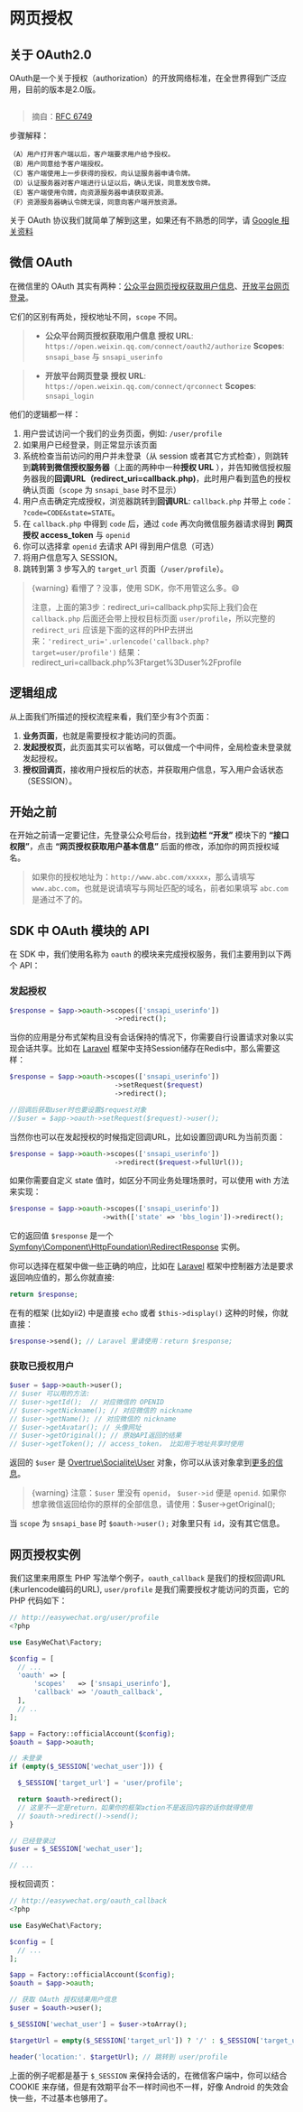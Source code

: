 # 网页授权

## 关于 OAuth2.0

OAuth是一个关于授权（authorization）的开放网络标准，在全世界得到广泛应用，目前的版本是2.0版。

<img src="https://user-images.githubusercontent.com/1472352/29310178-5a7a91cc-81df-11e7-9468-b66e150bfba1.png" alt="" style="max-width: 500px">

> 摘自：[RFC 6749](https://datatracker.ietf.org/doc/rfc6749/?include_text=1)

步骤解释：

    （A）用户打开客户端以后，客户端要求用户给予授权。
    （B）用户同意给予客户端授权。
    （C）客户端使用上一步获得的授权，向认证服务器申请令牌。
    （D）认证服务器对客户端进行认证以后，确认无误，同意发放令牌。
    （E）客户端使用令牌，向资源服务器申请获取资源。
    （F）资源服务器确认令牌无误，同意向客户端开放资源。

关于 OAuth 协议我们就简单了解到这里，如果还有不熟悉的同学，请 [Google 相关资料](https://www.google.com.hk/?gws_rd=ssl#safe=strict&q=OAuth2)

## 微信 OAuth

在微信里的 OAuth 其实有两种：[公众平台网页授权获取用户信息](http://mp.weixin.qq.com/wiki/9/01f711493b5a02f24b04365ac5d8fd95.html)、[开放平台网页登录](https://open.weixin.qq.com/cgi-bin/showdocument?action=dir_list&t=resource/res_list&verify=1&id=open1419316505&token=&lang=zh_CN)。

它们的区别有两处，授权地址不同，`scope` 不同。

>  - **公众平台网页授权获取用户信息**
    **授权 URL**: `https://open.weixin.qq.com/connect/oauth2/authorize`
    **Scopes**: `snsapi_base` 与 `snsapi_userinfo`

>  - **开放平台网页登录**
    **授权 URL**: `https://open.weixin.qq.com/connect/qrconnect`
    **Scopes**: `snsapi_login`

他们的逻辑都一样：

  1. 用户尝试访问一个我们的业务页面，例如: `/user/profile`
  2. 如果用户已经登录，则正常显示该页面
  2. 系统检查当前访问的用户并未登录（从 session 或者其它方式检查），则跳转到**跳转到微信授权服务器**（上面的两种中一种**授权 URL**  ），并告知微信授权服务器我的**回调URL（redirect_uri=callback.php)**，此时用户看到蓝色的授权确认页面（`scope` 为 `snsapi_base` 时不显示）
  4. 用户点击确定完成授权，浏览器跳转到**回调URL**: `callback.php` 并带上 `code`： `?code=CODE&state=STATE`。
  5. 在 `callback.php` 中得到 `code` 后，通过 `code` 再次向微信服务器请求得到 **网页授权 access_token** 与 `openid`
  6. 你可以选择拿 `openid` 去请求 API 得到用户信息（可选）
  7. 将用户信息写入 SESSION。
  8. 跳转到第 3 步写入的 `target_url` 页面（`/user/profile`）。

> {warning} 看懵了？没事，使用 SDK，你不用管这么多。:smile:
>
> 注意，上面的第3步：redirect_uri=callback.php实际上我们会在 `callback.php` 后面还会带上授权目标页面 `user/profile`，所以完整的 `redirect_uri` 应该是下面的这样的PHP去拼出来：`'redirect_uri='.urlencode('callback.php?target=user/profile')`
> 结果：redirect_uri=callback.php%3Ftarget%3Duser%2Fprofile

## 逻辑组成

从上面我们所描述的授权流程来看，我们至少有3个页面：

  1. **业务页面**，也就是需要授权才能访问的页面。
  2. **发起授权页**，此页面其实可以省略，可以做成一个中间件，全局检查未登录就发起授权。
  3. **授权回调页**，接收用户授权后的状态，并获取用户信息，写入用户会话状态（SESSION）。

## 开始之前

在开始之前请一定要记住，先登录公众号后台，找到**边栏 “开发”** 模块下的 **“接口权限”**，点击 **“网页授权获取用户基本信息”** 后面的修改，添加你的网页授权域名。

> 如果你的授权地址为：`http://www.abc.com/xxxxx`，那么请填写 `www.abc.com`，也就是说请填写与网址匹配的域名，前者如果填写 `abc.com` 是通过不了的。

## SDK 中 OAuth 模块的 API

  在 SDK 中，我们使用名称为 `oauth` 的模块来完成授权服务，我们主要用到以下两个 API：

### 发起授权

```php
$response = $app->oauth->scopes(['snsapi_userinfo'])
                          ->redirect();
```

当你的应用是分布式架构且没有会话保持的情况下，你需要自行设置请求对象以实现会话共享。比如在 [Laravel](http://laravel.com) 框架中支持Session储存在Redis中，那么需要这样：

```php
$response = $app->oauth->scopes(['snsapi_userinfo'])
                          ->setRequest($request)
                          ->redirect();

//回调后获取user时也要设置$request对象
//$user = $app->oauth->setRequest($request)->user();
```

当然你也可以在发起授权的时候指定回调URL，比如设置回调URL为当前页面：

```php
$response = $app->oauth->scopes(['snsapi_userinfo'])
                          ->redirect($request->fullUrl());
```

如果你需要自定义 state 值时，如区分不同业务处理场景时，可以使用 with 方法来实现：

```php
$response = $app->oauth->scopes(['snsapi_userinfo'])
                       ->with(['state' => 'bbs_login'])->redirect();
```


它的返回值 `$response` 是一个 [Symfony\Component\HttpFoundation\RedirectResponse](http://api.symfony.com/3.0/Symfony/Component/HttpFoundation/RedirectResponse.html) 实例。

你可以选择在框架中做一些正确的响应，比如在 [Laravel](http://laravel.com) 框架中控制器方法是要求返回响应值的，那么你就直接:

```php
return $response;
```

在有的框架 (比如yii2) 中是直接 `echo` 或者 `$this->display()` 这种的时候，你就直接：

```php
$response->send(); // Laravel 里请使用：return $response;
```

### 获取已授权用户

```php
$user = $app->oauth->user();
// $user 可以用的方法:
// $user->getId();  // 对应微信的 OPENID
// $user->getNickname(); // 对应微信的 nickname
// $user->getName(); // 对应微信的 nickname
// $user->getAvatar(); // 头像网址
// $user->getOriginal(); // 原始API返回的结果
// $user->getToken(); // access_token， 比如用于地址共享时使用
```

返回的 `$user` 是 [Overtrue\Socialite\User](https://github.com/overtrue/socialite/blob/master/src/User.php) 对象，你可以从该对象拿到[更多的信息](https://github.com/overtrue/socialite#user-interface)。

> {warning} 注意：`$user` 里没有 `openid`， `$user->id` 便是 `openid`.
> 如果你想拿微信返回给你的原样的全部信息，请使用：$user->getOriginal();

当 `scope` 为 `snsapi_base` 时 `$oauth->user();` 对象里只有 `id`，没有其它信息。

## 网页授权实例

我们这里来用原生 PHP 写法举个例子，`oauth_callback` 是我们的授权回调URL (未urlencode编码的URL), `user/profile` 是我们需要授权才能访问的页面，它的 PHP 代码如下：

```php
// http://easywechat.org/user/profile
<?php

use EasyWeChat\Factory;

$config = [
  // ...
  'oauth' => [
      'scopes'   => ['snsapi_userinfo'],
      'callback' => '/oauth_callback',
  ],
  // ..
];

$app = Factory::officialAccount($config);
$oauth = $app->oauth;

// 未登录
if (empty($_SESSION['wechat_user'])) {

  $_SESSION['target_url'] = 'user/profile';

  return $oauth->redirect();
  // 这里不一定是return，如果你的框架action不是返回内容的话你就得使用
  // $oauth->redirect()->send();
}

// 已经登录过
$user = $_SESSION['wechat_user'];

// ...

```

授权回调页：

```php
// http://easywechat.org/oauth_callback
<?php

use EasyWeChat\Factory;

$config = [
  // ...
];

$app = Factory::officialAccount($config);
$oauth = $app->oauth;

// 获取 OAuth 授权结果用户信息
$user = $oauth->user();

$_SESSION['wechat_user'] = $user->toArray();

$targetUrl = empty($_SESSION['target_url']) ? '/' : $_SESSION['target_url'];

header('location:'. $targetUrl); // 跳转到 user/profile
```

上面的例子呢都是基于 `$_SESSION` 来保持会话的，在微信客户端中，你可以结合 COOKIE 来存储，但是有效期平台不一样时间也不一样，好像 Android 的失效会快一些，不过基本也够用了。
